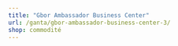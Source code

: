 ```yaml
---
title: "Gbor Ambassador Business Center"
url: /ganta/gbor-ambassador-business-center-3/
shop: commodité
---
```

